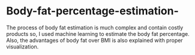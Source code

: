 # Body-fat-percentage-estimation-
The process of body fat estimation is much complex and contain costly products so, I used machine learning to estimate the body fat percentage. Also, the advantages of body fat over BMI is also explained with proper visualization.  
